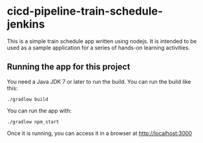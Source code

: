 # cicd-pipeline-train-schedule-jenkins

This is a simple train schedule app written using nodejs. It is intended to be used as a sample application for a series of hands-on learning activities.

## Running the app for this project

You need a Java JDK 7 or later to run the build. You can run the build like this:

    ./gradlew build

You can run the app with:

    ./gradlew npm_start

Once it is running, you can access it in a browser at [http://localhost:3000](http://localhost:3000)
